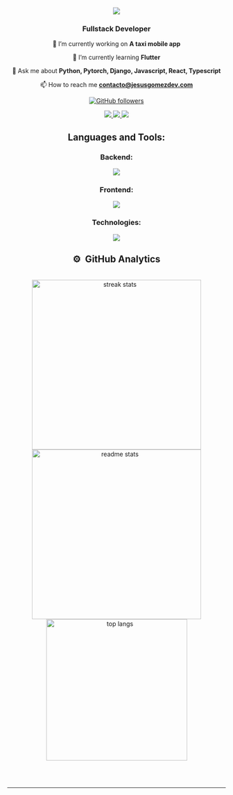 <h1 align="center">
    <img src="https://readme-typing-svg.herokuapp.com/?font=Righteous&size=35&center=true&vCenter=true&width=500&height=70&duration=4000&lines=Hi+There!+👋;+I'm+Jesus+Gomez!;" />
</h1>

<h3 align="center">Fullstack Developer</h3>

<div align="center">

🔭 I’m currently working on **A taxi mobile app**

🌱 I’m currently learning **Flutter**

💬 Ask me about **Python, Pytorch, Django, Javascript, React, Typescript**

📫 How to reach me **contacto@jesusgomezdev.com**

[![GitHub followers](https://img.shields.io/github/followers/jesusgomezdev?style=social)](https://github.com/JesusGomezDev)
</div>

<div align="center">
  <a href="mailto:contacto@jesusgomezdev.com">
    <img src="https://img.shields.io/badge/Gmail-333333?style=for-the-badge&logo=gmail&logoColor=red" />
  </a>
  <a href="https://linkedin.com/in/jesusgomezdev" target="_blank">
    <img src="https://img.shields.io/badge/LinkedIn-0077B5?style=for-the-badge&logo=linkedin&logoColor=white" target="_blank" />
  </a>
  <a href="https://jesusgomezdev.com" target="_blank">
     <img src="https://img.shields.io/badge/Portfolio-FF5722?style=for-the-badge&logo=todoist&logoColor=white" target="_blank" />
  </a>
</div>

<h2 align="center">Languages and Tools:</h2>
<h3 align="center">Backend:</h3>
<p align="center">
<img src="https://skillicons.dev/icons?i=python,nodejs,cs,golang,mysql,postgres,mongo,django,flask,pytorch,express,nestjs,dotnet" />
</p>
<h3 align="center">Frontend:</h3>
<p align="center">
<img src="https://skillicons.dev/icons?i=html,css,javascript,typescript,react,nextjs,tailwind,angular,sass,dart,flutter" />
</p>
<h3 align="center">Technologies:</h3>
<p align="center">
<img src="https://skillicons.dev/icons?i=docker,git" />
</p>


<h2 align="center">⚙️ &nbsp;GitHub Analytics</h2>
<br>
<div align=center>
  <img width=390 src="https://streak-stats.demolab.com/?user=JesusGomezDev&count_private=true&theme=react&border_radius=10" alt="streak stats"/>
  <img width=390 src="https://github-readme-stats-salesp07.vercel.app/api?username=JesusGomezDev&count_private=true&show_icons=true&theme=react&rank_icon=github&border_radius=10" alt="readme stats" />
  <br/>
  <img width=325 align="center" src="https://github-readme-stats-salesp07.vercel.app/api/top-langs/?username=JesusGomezDev&hide=HTML&langs_count=8&layout=compact&theme=react&border_radius=10&size_weight=0.5&count_weight=0.5&exclude_repo=github-readme-stats" alt="top langs" />
</div>

<br/><br/>
<hr/>
<br/>

